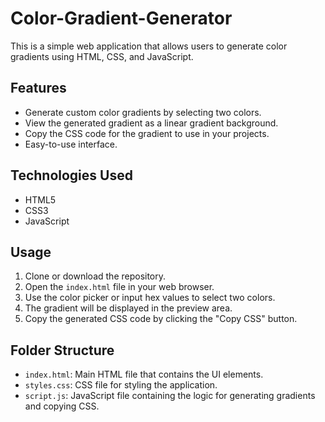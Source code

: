 # Color-Gradient-Generator
This is a simple web application that allows users to generate color gradients using HTML, CSS, and JavaScript.

## Features

- Generate custom color gradients by selecting two colors.
- View the generated gradient as a linear gradient background.
- Copy the CSS code for the gradient to use in your projects.
- Easy-to-use interface.

## Technologies Used

- HTML5
- CSS3
- JavaScript

## Usage

1. Clone or download the repository.
2. Open the `index.html` file in your web browser.
3. Use the color picker or input hex values to select two colors.
4. The gradient will be displayed in the preview area.
5. Copy the generated CSS code by clicking the "Copy CSS" button.

## Folder Structure

- `index.html`: Main HTML file that contains the UI elements.
- `styles.css`: CSS file for styling the application.
- `script.js`: JavaScript file containing the logic for generating gradients and copying CSS.
